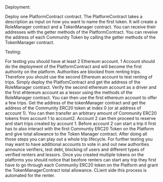 Deployment:


Deploy one PlatformContract contract. The PlatformContract takes a description as input on how you want to name the first token.
It will create a RoleManager contract and a TokenManager contract. You can receive their addresses with the getter methods of the PlatformContract.
You can reveive the address of each Community Token by calling the getter methods of the TokenManager contract. 


Testing:

For testing you should have at least 2 Ethereum account. 1 Account should do the deployment of the PlatformContract and will become the first authority on the platform.
Authorities are blocked from renting trips. Therefore you should use the second Ethereum account to test renting of trips. 
Simply deploy the PlatfomContract and get the address of the RoleManager contract. Verify the second ethereum account as a driver and the first ehtereum account
as a lessor using the methods of the RoleManager contract. You can then use the first ethereum account to offer a few trips. Get the address of the tokenManager contract and
get the address of the Community ERC20 token at index 0 (or at address of account 1). You can then transfer an arbitrary amount of Community ERC20 tokens from account 1 to account2.
Account 2 can then proceed to reserve and start trips created by account 1. Before account 2 can start a trip it first has to also interact with the first Communtiy ERC20 Token on the Platform and give total allowance
to the Token Manager contract. After doing all those steps you can play out a whole trip lifecycle. For further testing you may want to have additional accounts to vote in and out new authorities
announce verifiers, test debt, blocking of users and different types of verified renters and lessors. Once you created multiple tokens on the platforms you should notice that beofore renters can start
any trip they first have to go through each Community ERC20 token on the Platform and grant the TokenManagerContract total allowance. CLient side this process is automated for the renter. 